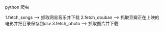 python 爬虫

1.fetch_songs --> 抓取网易音乐并下载
2.fetch_douban --> 抓取豆瓣正在上映的电影并把目录保存到csv
3.fetch_photo --> 抓取图片并下载

